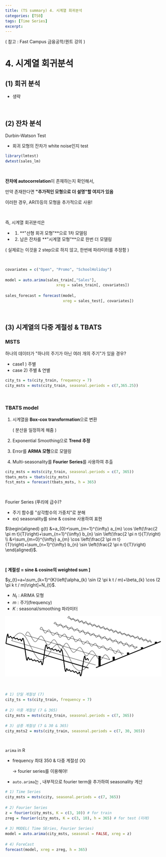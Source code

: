 ```yaml
---
title: (TS summary) 4. 시계열 회귀분석
categories: [TS0]
tags: [Time Series]
excerpt: 
---
```


<script src="https://cdn.mathjax.org/mathjax/latest/MathJax.js?config=TeX-AMS-MML_HTMLorMML" type="text/javascript"></script>

( 참고 : Fast Campus 금융공학/퀀트 강의 )

# 4. 시계열 회귀분석

## (1) 회귀 분석

- 생략

<br>

## (2) 잔차 분석

Durbin-Watson Test

- 회귀 모형의 잔차가 white noise인지 test

```R
library(lmtest)
dwtest(sales_lm)
```

<br>

**잔차에 autocorrelation**이 존재하는지 확인해서,

만약 존재한다면 **"추가적인 모형으로 더 설명"할 여지가 있음**

이러한 경우, AR(1)등의 모형을 추가적으로 사용!

<br>

즉, 시계열 회귀분석은

- 1) **"선형 회귀 모형"**으로 1차 모델링
- 2) 남은 잔차를 **"시계열 모형"**으로 한번 더 모델링

( 실제로는 이것을 2 step으로 하지 않고, 한번에 파라미터를 추정함 )

<br>

```R
covariates = c("Open", "Promo", "SchoolHoliday")

model = auto.arima(sales_train[,"Sales"], 
                       xreg = sales_train[, covariates])

sales_forecast = forecast(model, 
                          xreg = sales_test[, covariates])
```

<br>

## (3) 시계열의 다중 계절성 & TBATS

### MSTS

하나의 데이터가 "하나의 주기가 아닌 여러 개의 주기"가 있을 경우?

- case1 ) 주별
- case 2) 주별 & 연별

```R
city_ts = ts(city_train, frequency = 7)
city_msts = msts(city_train, seasonal.periods = c(7,365.25))
```

<br>

### TBATS model

1. 시계열을 **Box-cox transformation**으로 변환

   ( 분산을 일정하게 해줌 )

2. Exponential Smoothing으로 **Trend 추정**

3. Error를 **ARMA 모형**으로 모델링

4. Multi-seasonality를 **Fourier Series**를 사용하여 추출

```R
city_msts = msts(city_train, seasonal.periods = c(7, 365))
tbats_msts = tbats(city_msts)
fcst_msts = forecast(tbats_msts, h = 365)
```

<br>

Fourier Series (푸리에 급수)?

- 주기 함수를 "삼각함수의 가중치"로 분해
- ex) seasonality를 sine & cosine 사용하여 표현

$\begin{aligned}
g(t) &=a_{0}+\sum_{m=1}^{\infty} a_{m} \cos \left(\frac{2 \pi m t}{T}\right)+\sum_{n=1}^{\infty} b_{n} \sin \left(\frac{2 \pi n t}{T}\right) \\
&=\sum_{m=0}^{\infty} a_{m} \cos \left(\frac{2 \pi m t}{T}\right)+\sum_{n=1}^{\infty} b_{n} \sin \left(\frac{2 \pi n t}{T}\right)
\end{aligned}$.

<br>

**[ 계절성 = sine & cosine의 weighted sum ]**

$y_{t}=a+\sum_{k=1}^{K}\left[\alpha_{k} \sin (2 \pi k t / m)+\beta_{k} \cos (2 \pi k t / m)\right]+N_{t}$.

- $N_t$ : ARIMA 모형
- $m$ : 주기(frequency)
- $K$ : seasonal/smoothing 파라미터

![figure2](/assets/img/ts/img160.png)

<br>

```R
# 1) 단일 계절성 (7)
city_ts = ts(city_train, frequency = 7)

# 2) 이중 계절성 (7 & 365)
city_msts = msts(city_train, seasonal.periods = c(7, 365)) 

# 3) 삼중 계절성 (7 & 30 & 365)
city_msts2 = msts(city_train, seasonal.periods = c(7, 30, 365))
```

<br>

`arima` in R

- frequency 최대 350 & 다중 계절성 (X)

  $\rightarrow$ fourier series를 이용해야!

- `auto.arima`는 , 내부적으로 fourier term을 추가하여 seasonality 계산

```R
# 1) Time Series
city_msts = msts(city, seasonal.periods = c(7, 365))

# 2) Fourier Series
z = fourier(city_msts, K = c(3, 10)) # for train
zreg = fourier(city_msts, K = c(3, 10), h = 365) # for test (미래)

# 3) MODEL( Time SEries, Fourier Series)
model = auto.arima(city_msts, seasonal = FALSE, xreg = z)

# 4) ForeCast
forecast(model, xreg = zreg, h = 365)
```

